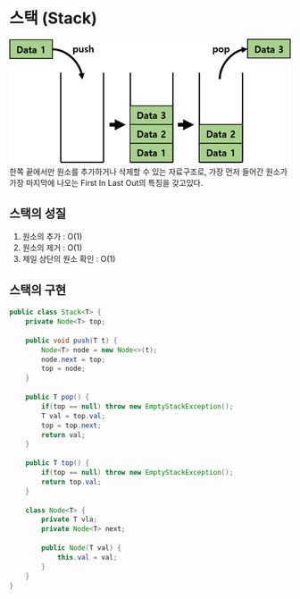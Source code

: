 # 스택 (Stack)
![stack.png](stack.png)<br>
한쪽 끝에서만 원소를 추가하거나 삭제할 수 있는 자료구조로, 가장 먼저 들어간 원소가 가장 마지막에 나오는 First In Last Out의 특징을 갖고있다.

## 스택의 성질
1) 원소의 추가 : O(1)
2) 원소의 제거 : O(1)
3) 제일 상단의 원소 확인 : O(1)

## 스택의 구현
```java
public class Stack<T> {
    private Node<T> top;
    
    public void push(T t) {
        Node<T> node = new Node<>(t);
        node.next = top;
        top = node;
    }
    
    public T pop() {
        if(top == null) throw new EmptyStackException();
        T val = top.val;
        top = top.next;
        return val;
    }
    
    public T top() {
        if(top == null) throw new EmptyStackException();
        return top.val;
    }
    
    class Node<T> {
        private T vla;
        private Node<T> next;
        
        public Node(T val) {
            this.val = val;
        }
    }
}

```